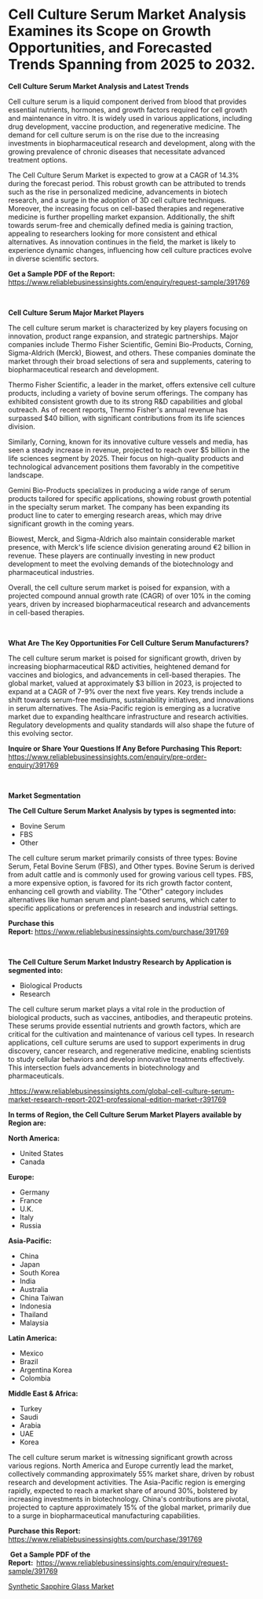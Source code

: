 <p><h1>Cell Culture Serum Market Analysis Examines its Scope on Growth Opportunities, and Forecasted Trends Spanning from 2025 to 2032.</h1></p><p><strong>Cell Culture Serum Market Analysis and Latest Trends</strong></p>
<p><p>Cell culture serum is a liquid component derived from blood that provides essential nutrients, hormones, and growth factors required for cell growth and maintenance in vitro. It is widely used in various applications, including drug development, vaccine production, and regenerative medicine. The demand for cell culture serum is on the rise due to the increasing investments in biopharmaceutical research and development, along with the growing prevalence of chronic diseases that necessitate advanced treatment options.</p><p>The Cell Culture Serum Market is expected to grow at a CAGR of 14.3% during the forecast period. This robust growth can be attributed to trends such as the rise in personalized medicine, advancements in biotech research, and a surge in the adoption of 3D cell culture techniques. Moreover, the increasing focus on cell-based therapies and regenerative medicine is further propelling market expansion. Additionally, the shift towards serum-free and chemically defined media is gaining traction, appealing to researchers looking for more consistent and ethical alternatives. As innovation continues in the field, the market is likely to experience dynamic changes, influencing how cell culture practices evolve in diverse scientific sectors.</p></p>
<p><strong>Get a Sample PDF of the Report:&nbsp;</strong> <a href="https://www.reliablebusinessinsights.com/enquiry/request-sample/391769?utm_campaign=1121&utm_medium=2&utm_source=Github&utm_content=ia&utm_term=16012025&utm_id=cell-culture-serum">https://www.reliablebusinessinsights.com/enquiry/request-sample/391769</a></p>
<p>&nbsp;</p>
<p><strong>Cell Culture Serum Major Market Players</strong></p>
<p><p>The cell culture serum market is characterized by key players focusing on innovation, product range expansion, and strategic partnerships. Major companies include Thermo Fisher Scientific, Gemini Bio-Products, Corning, Sigma-Aldrich (Merck), Biowest, and others. These companies dominate the market through their broad selections of sera and supplements, catering to biopharmaceutical research and development.</p><p>Thermo Fisher Scientific, a leader in the market, offers extensive cell culture products, including a variety of bovine serum offerings. The company has exhibited consistent growth due to its strong R&D capabilities and global outreach. As of recent reports, Thermo Fisher's annual revenue has surpassed $40 billion, with significant contributions from its life sciences division.</p><p>Similarly, Corning, known for its innovative culture vessels and media, has seen a steady increase in revenue, projected to reach over $5 billion in the life sciences segment by 2025. Their focus on high-quality products and technological advancement positions them favorably in the competitive landscape.</p><p>Gemini Bio-Products specializes in producing a wide range of serum products tailored for specific applications, showing robust growth potential in the specialty serum market. The company has been expanding its product line to cater to emerging research areas, which may drive significant growth in the coming years.</p><p>Biowest, Merck, and Sigma-Aldrich also maintain considerable market presence, with Merck's life science division generating around €2 billion in revenue. These players are continually investing in new product development to meet the evolving demands of the biotechnology and pharmaceutical industries.</p><p>Overall, the cell culture serum market is poised for expansion, with a projected compound annual growth rate (CAGR) of over 10% in the coming years, driven by increased biopharmaceutical research and advancements in cell-based therapies.</p></p>
<p>&nbsp;</p>
<p><strong>What Are The Key Opportunities For Cell Culture Serum Manufacturers?</strong></p>
<p><p>The cell culture serum market is poised for significant growth, driven by increasing biopharmaceutical R&D activities, heightened demand for vaccines and biologics, and advancements in cell-based therapies. The global market, valued at approximately $3 billion in 2023, is projected to expand at a CAGR of 7-9% over the next five years. Key trends include a shift towards serum-free mediums, sustainability initiatives, and innovations in serum alternatives. The Asia-Pacific region is emerging as a lucrative market due to expanding healthcare infrastructure and research activities. Regulatory developments and quality standards will also shape the future of this evolving sector.</p></p>
<p><strong>Inquire or Share Your Questions If Any Before Purchasing This Report:</strong> <a href="https://www.reliablebusinessinsights.com/enquiry/pre-order-enquiry/391769?utm_campaign=1121&utm_medium=2&utm_source=Github&utm_content=ia&utm_term=16012025&utm_id=cell-culture-serum">https://www.reliablebusinessinsights.com/enquiry/pre-order-enquiry/391769</a></p>
<p>&nbsp;</p>
<p><strong>Market Segmentation</strong></p>
<p><strong>The Cell Culture Serum Market Analysis by types is segmented into:</strong></p>
<p><ul><li>Bovine Serum</li><li>FBS</li><li>Other</li></ul></p>
<p><p>The cell culture serum market primarily consists of three types: Bovine Serum, Fetal Bovine Serum (FBS), and Other types. Bovine Serum is derived from adult cattle and is commonly used for growing various cell types. FBS, a more expensive option, is favored for its rich growth factor content, enhancing cell growth and viability. The "Other" category includes alternatives like human serum and plant-based serums, which cater to specific applications or preferences in research and industrial settings.</p></p>
<p><strong>Purchase this Report:&nbsp;</strong><a href="https://www.reliablebusinessinsights.com/purchase/391769?utm_campaign=1121&utm_medium=2&utm_source=Github&utm_content=ia&utm_term=16012025&utm_id=cell-culture-serum">https://www.reliablebusinessinsights.com/purchase/391769</a></p>
<p>&nbsp;</p>
<p><strong>The Cell Culture Serum Market Industry Research by Application is segmented into:</strong></p>
<p><ul><li>Biological Products</li><li>Research</li></ul></p>
<p><p>The cell culture serum market plays a vital role in the production of biological products, such as vaccines, antibodies, and therapeutic proteins. These serums provide essential nutrients and growth factors, which are critical for the cultivation and maintenance of various cell types. In research applications, cell culture serums are used to support experiments in drug discovery, cancer research, and regenerative medicine, enabling scientists to study cellular behaviors and develop innovative treatments effectively. This intersection fuels advancements in biotechnology and pharmaceuticals.</p></p>
<p><a href="https://www.reliablebusinessinsights.com/global-cell-culture-serum-market-research-report-2021-professional-edition-market-r391769?utm_campaign=1121&utm_medium=2&utm_source=Github&utm_content=ia&utm_term=16012025&utm_id=cell-culture-serum">&nbsp;https://www.reliablebusinessinsights.com/global-cell-culture-serum-market-research-report-2021-professional-edition-market-r391769</a></p>
<p><strong>In terms of Region, the Cell Culture Serum Market Players available by Region are:</strong></p>
<p>
    <p> <strong> North America: </strong>
        <ul>
            <li>United States</li>
            <li>Canada</li>
        </ul>
        </p> 
    <p> <strong> Europe: </strong>
        <ul>
            <li>Germany</li>
            <li>France</li>
            <li>U.K.</li>
            <li>Italy</li>
            <li>Russia</li>
        </ul>
        </p> 
    <p> <strong> Asia-Pacific: </strong>
        <ul>
            <li>China</li>
            <li>Japan</li>
            <li>South Korea</li>
            <li>India</li>
            <li>Australia</li>
            <li>China Taiwan</li>
            <li>Indonesia</li>
            <li>Thailand</li>
            <li>Malaysia</li>
        </ul>
        </p> 
    <p> <strong> Latin America: </strong>
        <ul>
            <li>Mexico</li>
            <li>Brazil</li>
            <li>Argentina Korea</li>
            <li>Colombia</li>
        </ul>
        </p> 
    <p> <strong> Middle East & Africa: </strong>
        <ul>
            <li>Turkey</li>
            <li>Saudi</li>
            <li>Arabia</li>
            <li>UAE</li>
            <li>Korea</li>
        </ul>
    </p>
    </p>
<p><p>The cell culture serum market is witnessing significant growth across various regions. North America and Europe currently lead the market, collectively commanding approximately 55% market share, driven by robust research and development activities. The Asia-Pacific region is emerging rapidly, expected to reach a market share of around 30%, bolstered by increasing investments in biotechnology. China's contributions are pivotal, projected to capture approximately 15% of the global market, primarily due to a surge in biopharmaceutical manufacturing capabilities.</p></p>
<p><strong>Purchase this Report: </strong><a href="https://www.reliablebusinessinsights.com/purchase/391769?utm_campaign=1121&utm_medium=2&utm_source=Github&utm_content=ia&utm_term=16012025&utm_id=cell-culture-serum">https://www.reliablebusinessinsights.com/purchase/391769</a></p>
<p>&nbsp;<strong>Get a Sample PDF of the Report:&nbsp;&nbsp;</strong><a href="https://www.reliablebusinessinsights.com/enquiry/request-sample/391769?utm_campaign=1121&utm_medium=2&utm_source=Github&utm_content=ia&utm_term=16012025&utm_id=cell-culture-serum">https://www.reliablebusinessinsights.com/enquiry/request-sample/391769</a></p>
<p><strong></strong></p>
<p><p><a href="https://github.com/jaquelynhasenaue8/Market-Research-Report-List-1/blob/main/synthetic-sapphire-glass-market.md?utm_campaign=1121&utm_medium=2&utm_source=Github&utm_content=ia&utm_term=16012025&utm_id=cell-culture-serum">Synthetic Sapphire Glass Market</a></p></p>
